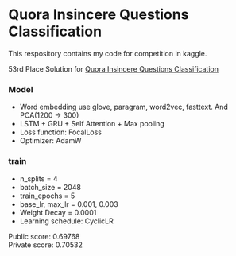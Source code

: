 # Quora Insincere Questions Classification

This respository contains my code for competition in kaggle.


53rd Place Solution for [Quora Insincere Questions Classification](https://www.kaggle.com/c/quora-insincere-questions-classification "Quora Insincere Questions Classification")


### Model
- Word embedding use glove, paragram, word2vec, fasttext. And PCA(1200 → 300)
- LSTM + GRU + Self Attention + Max pooling
- Loss function: FocalLoss
- Optimizer: AdamW

### train
- n_splits = 4
- batch_size = 2048
- train_epochs = 5
- base_lr, max_lr = 0.001, 0.003  
- Weight Decay = 0.0001
- Learning schedule: CyclicLR


Public score: 0.69768    
Private score: 0.70532

